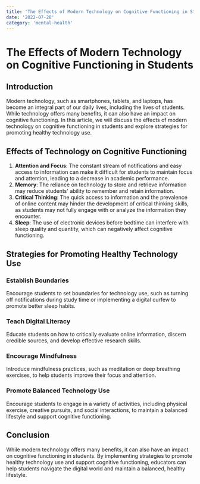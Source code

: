 ```yaml
---
title: 'The Effects of Modern Technology on Cognitive Functioning in Students'
date: '2022-07-28'
category: 'mental-health'
---
```


# The Effects of Modern Technology on Cognitive Functioning in Students

## Introduction

Modern technology, such as smartphones, tablets, and laptops, has become an integral part of our daily lives, including the lives of students. While technology offers many benefits, it can also have an impact on cognitive functioning. In this article, we will discuss the effects of modern technology on cognitive functioning in students and explore strategies for promoting healthy technology use.

## Effects of Technology on Cognitive Functioning

1. **Attention and Focus**: The constant stream of notifications and easy access to information can make it difficult for students to maintain focus and attention, leading to a decrease in academic performance.
2. **Memory**: The reliance on technology to store and retrieve information may reduce students' ability to remember and retain information.
3. **Critical Thinking**: The quick access to information and the prevalence of online content may hinder the development of critical thinking skills, as students may not fully engage with or analyze the information they encounter.
4. **Sleep**: The use of electronic devices before bedtime can interfere with sleep quality and quantity, which can negatively affect cognitive functioning.

## Strategies for Promoting Healthy Technology Use

### Establish Boundaries

Encourage students to set boundaries for technology use, such as turning off notifications during study time or implementing a digital curfew to promote better sleep habits.

### Teach Digital Literacy

Educate students on how to critically evaluate online information, discern credible sources, and develop effective research skills.

### Encourage Mindfulness

Introduce mindfulness practices, such as meditation or deep breathing exercises, to help students improve their focus and attention.

### Promote Balanced Technology Use

Encourage students to engage in a variety of activities, including physical exercise, creative pursuits, and social interactions, to maintain a balanced lifestyle and support cognitive functioning.

## Conclusion

While modern technology offers many benefits, it can also have an impact on cognitive functioning in students. By implementing strategies to promote healthy technology use and support cognitive functioning, educators can help students navigate the digital world and maintain a balanced, healthy lifestyle.

